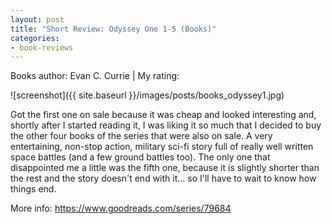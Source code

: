 ```yaml
---
layout: post
title: "Short Review: Odyssey One 1-5 (Books)"
categories:
- book-reviews
---
```


<p>Books author: Evan C. Currie  | My rating:&nbsp;&nbsp;<i class="fa fa-star"></i><i class="fa fa-star"></i><i class="fa fa-star"></i><i class="fa fa-star"></i><i class="fa fa-star-o"></i>
</p>
<!-- fa-star fa-star-o  fa-star-half-empty -->

![screenshot]({{ site.baseurl }}/images/posts/books_odyssey1.jpg)


<p>Got the first one on sale because it was cheap and looked interesting and, shortly after I started reading it, I was liking it so much that I decided to buy the other four books of the series that were also on sale. A very entertaining, non-stop action, military sci-fi story full of really well written space battles (and a few ground battles too). The only one that disappointed me a little was the fifth one, because it is slightly shorter than the rest and the story doesn't end with it... so I'll have to wait to know how things end.</p>

<p>More info: <a href="https://www.goodreads.com/series/79684">https://www.goodreads.com/series/79684</a><p>




